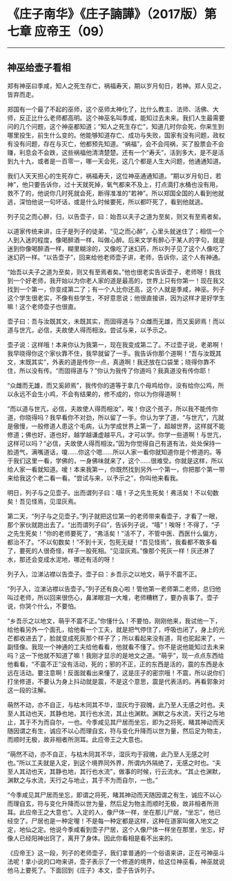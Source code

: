 # 《庄子南华》《庄子諵譁》（2017版）第七章 应帝王（09）

------

## 神巫给壶子看相

郑有神巫曰季咸，知人之死生存亡，祸福寿天，期以岁月旬日，若神。郑人见之，皆弃而走。

郑国有一个最了不起的巫师，这个巫师太神化了，比什么教主、法师、活佛、大师，反正比什么老师都高明。这个神巫名叫季咸，能知过去未来。我们人生最需要问的几个问题，这个神巫都知道；“知人之死生存亡”，知道几时你会死，你来生到哪里投生，前生什么变的。他能够知道存亡、成功与失败，国家有没有问题，政权有没有问题，存在与灭亡，他都预先知道。“祸福”，会不会闯祸，买了股票会不会赚，利息会不会跌，这些祸福他清清楚楚。还有一个“寿夭”，活到多大，是不是活到九十九，或者是一百零一，哪一天会死，这几个都是人生大问题，他通通知道。

我们人天天担心的生死存亡，祸福寿夭，这位神巫通通知道。“期以岁月旬日，若神”，他只要告诉你，过十天就死掉，氧气都来不及上，打点滴打水桶也没有用，救不了的，他说你几时死就会死，断得准准的“若神”。所以郑国全国的人看到他就逃，深怕他说一句坏话，或是什么时候要死，所以都吓死了，看到他就逃。

列子见之而心醉，归，以告壶子，曰：始吾以夫子之道为至矣，则又有至焉者矣。

以道家传统来讲，庄子是列子的徒弟，“见之而心醉”，心里头就迷住了；相信一个人到入迷的程度，像喝醉酒一样，叫做心醉。后来文学有醉心于某人的字句，就是迷到你像喝醉酒一样，糊里糊涂的，又像吃了迷幻药，所以列子见了这个人像吃了迷幻药一样。“以告壶子”，回来给他老师壶子讲，老师，告诉你，这个人有神通。

“始吾以夫子之道为至矣，则又有至焉者矣。”他也很老实告诉壶子，老师呀！我找到一个好老师，我开始以为你老人家的道是最高的，世界上只有你第一！现在我又找到一个第一，你变成第二了；有一个人比你还高，这个人就是季咸，神巫。列子这个学生很老实，不像有些学生，不好意思说；他很直接讲，因为这样才是好学生嘛！这个老师壶子也很直。

壶子曰：吾与汝既其文，未既其实，而固得道与？众雌而无雄，而又奚卵焉！而以道与世亢，必信，夫故使人得而相汝。尝试与来，以予示之。

壶子说：这样哦！本来你认为我第一，现在我变成第二了。不过壶子说，老弟啊！我早晓得你这个家伙靠不住，我早就留了一手。我告诉你那个道啊！“吾与汝既其文，末既其实”，外表的道是传你一点，真道啊！我还放在口袋里；晓得你靠不住，所以没有传。“而固得道与？”你认为我传了你道吗？我真道没有传你耶！

“众雌而无雄，而又奚卵焉”，我传你的道等于拿几个母鸡给你，没有给你公鸡，所以永远不会生小鸡，不会有结果的，修不成的，你以为你得道啊！

“而以道与世亢，必信，夫故使人得而相汝”，唉！你这个孩子，所以我不能传你道，你晓得吗？我早看你不对劲，所以留了一手。你认为学了道，“与世亢”，亢就是傲慢，一般修道人患这个毛病，认为学成世界上第一了，超越世界，这样就不能修道；佛也好，道也好，越学越谦虚越平凡，才可以学。你学一些道啊！与世亢，这样可以吗？“必信，夫故使人得而相汝。”因为你觉得自己有道有法，处处保持一脸道气，满嘴道话，嗄……你这个嗯……所以人家一看你就知道你是个修道的。等于我们这里一看，学佛的，一身佛味就来了，这个……很难受。你就是这样，所以给人家一看就知道。嗳！本来我第一，你既然找到另外一个第一，你把那个第一带来给我这个老二看一看。“尝试与来，以予示之”，你叫他来看我。

明日，列子与之见壶子。出而谓列子曰：嘻！子之先生死矣！弗活矣！不以旬数矣！吾见怪焉，见湿灰焉。

第二天，“列子与之见壶子。”列子就把这位第一的老师带来看壶子，才看了一眼，那个家伙就跑出去了。“出而谓列子曰”，告诉列子说，“嘻”！唉呀！不得了，“子之先生死矣！”你的老师要死了，“弗活矣！”活不了，不管中医、西医什么偏方，都治不了。“不以旬数矣！”不到十天，包死无疑！“吾见怪焉”，我看都不敢多看了，要死的人很奇怪，样子一股死相。“见湿灰焉。”像那个死灰一样！灰还淋了水，那还会变成水泥地，哪还有活的呀！

列子入，泣涕沾襟以告壶子。壶子曰：乡吾示之以地文，萌乎不震不正。

“列子入，泣涕沾襟以告壶子。”列子还有良心啦！管他第一老师第二老师，总归他叫过老师，所以回来很伤心，鼻涕眼泪一大堆，老师糟糕了，要办丧事了。壶子说，你哭个什么，不要怕。

“乡吾示之以地文，萌乎不震不正。”你懂什么！不要怕，刚刚他来，我试他一下，给他看另外一个面孔，给他看一个工夫，就是把气停住了，呼吸也闭了，身上的光芒都收进去了，脸就变成死灰那个样子了；所以看起来没有道，背也驼起来了，一副怪像。我现一个神通的工夫给他看看，他就看不懂了。你不是说他能知过去未来吗？这一下他就不知道了嘛！我刚才显示的是地文之道。“萌乎”，现一点点东西给他看看，“不震不正”没有活动，死的；邪的不正，正的东西是活的，震的东西是永远在活动。要注意啊！反面就看出来懂了，这是庄子的密宗哦！不震，所以说你们打坐修道，不要认为身上抖动就是震，不是这个意思，震是代表活的。再看郭象对这一段的注解。

萌然不动，亦不自正，与枯木同其不华，湿灰均于寂魄，此乃至人无感之时也。夫至人其动也天，其静也地，其行也水流，其止也渊默。渊默之与水流，天行之与地止，其于不为而自尔，一也。今季咸见其尸居而坐忘，即为之将死，睹其神动而天随因谓之有生，诚应不以心而理自玄，符与变化升降而以世为量，然后足为物主，而顺时无极，故非相者所测耳。此应帝王之大意也。

“萌然不动，亦不自正，与枯木同其不华，湿灰均于寂魄，此乃至人无感之时也。”所以工夫就是入定，到这个境界同外界，所谓内外隔绝了，无感之时也。“夫至人其动也天，其静也地，其行也水流”，做事的时候，行云流水。“其止也渊默，渊默之与水流，天行之与地止，其于不为而自尔，一也。”

“今季咸见其尸居而坐忘，即谓之将死，睹其神动而天随因谓之有生，诚应不以心而理自玄，符与变化升降而以世为量，然后足为物主而顺时无极，故非相者所测耳。此应帝王之大意也”。入定的人，像尸体一样，坐在那儿尸居，“坐忘”，他已经空了。尸居也是一种定喔！不是每一种定都是这样，这种在道家叫做入地文之定，地仙之定。他说今季咸看到壶子尸居，这个人像尸体一样坐在那里，坐忘，好像人已经阳神出窍了，离开了身体。因此你看相是看不出来的。

《应帝王》这一段，列子的老师壶子，我们拿普通的一个俗语来讲，正在弓神巫斗法呢！拿小说的口吻来讲，壶子表示了一个修道的境界，给这位神巫看，神巫就说他马上要死了。下面回到《庄子》本文，壶子告诉列子。